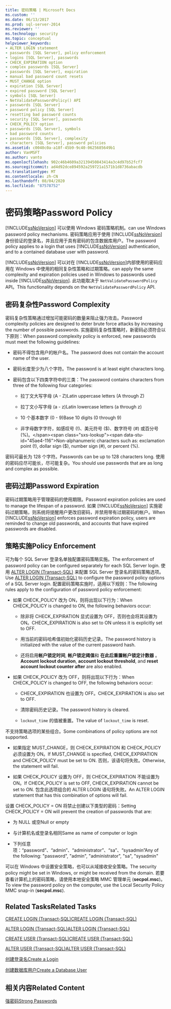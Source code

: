 ```yaml
---
title: 密码策略 | Microsoft Docs
ms.custom: ''
ms.date: 06/13/2017
ms.prod: sql-server-2014
ms.reviewer: ''
ms.technology: security
ms.topic: conceptual
helpviewer_keywords:
- ALTER LOGIN statement
- passwords [SQL Server], policy enforcement
- logins [SQL Server], passwords
- CHECK_EXPIRATION option
- complex passwords [SQL Server]
- passwords [SQL Server], expiration
- manual bad password count resets
- MUST_CHANGE option
- expiration [SQL Server]
- expired password [SQL Server]
- symbols [SQL Server]
- NetValidatePasswordPolicy() API
- passwords [SQL Server]
- password policy [SQL Server]
- resetting bad password counts
- security [SQL Server], passwords
- CHECK_POLICY option
- passwords [SQL Server], symbols
- bad password counts
- passwords [SQL Server], complexity
- characters [SQL Server], password policies
ms.assetid: c0040c0a-a18f-45b9-9c40-0625685649b1
author: VanMSFT
ms.author: vanto
ms.openlocfilehash: 902c46b4609a32139450843414a3c4d97b52fcf7
ms.sourcegitcommit: ad4d92dce894592a259721a1571b1d8736abacdb
ms.translationtype: MT
ms.contentlocale: zh-CN
ms.lasthandoff: 08/04/2020
ms.locfileid: "87578752"
---
```

# <a name="password-policy"></a><span data-ttu-id="45ae4-102">密码策略</span><span class="sxs-lookup"><span data-stu-id="45ae4-102">Password Policy</span></span>
  [!INCLUDE[ssNoVersion](../../includes/ssnoversion-md.md)] <span data-ttu-id="45ae4-103">可以使用 Windows 密码策略机制。</span><span class="sxs-lookup"><span data-stu-id="45ae4-103">can use Windows password policy mechanisms.</span></span> <span data-ttu-id="45ae4-104">密码策略应用于使用 [!INCLUDE[ssNoVersion](../../includes/ssnoversion-md.md)] 身份验证的登录名，并且应用于具有密码的包含数据库用户。</span><span class="sxs-lookup"><span data-stu-id="45ae4-104">The password policy applies to a login that uses [!INCLUDE[ssNoVersion](../../includes/ssnoversion-md.md)] authentication, and to a contained database user with password.</span></span>  
  
 [!INCLUDE[ssNoVersion](../../includes/ssnoversion-md.md)] <span data-ttu-id="45ae4-105">可以对在 [!INCLUDE[ssNoVersion](../../includes/ssnoversion-md.md)]内部使用的密码应用在 Windows 中使用的相同复杂性策略和过期策略。</span><span class="sxs-lookup"><span data-stu-id="45ae4-105">can apply the same complexity and expiration policies used in Windows to passwords used inside [!INCLUDE[ssNoVersion](../../includes/ssnoversion-md.md)].</span></span> <span data-ttu-id="45ae4-106">此功能取决于 `NetValidatePasswordPolicy` API。</span><span class="sxs-lookup"><span data-stu-id="45ae4-106">This functionality depends on the `NetValidatePasswordPolicy` API.</span></span>  
  
## <a name="password-complexity"></a><span data-ttu-id="45ae4-107">密码复杂性</span><span class="sxs-lookup"><span data-stu-id="45ae4-107">Password Complexity</span></span>  
 <span data-ttu-id="45ae4-108">密码复杂性策略通过增加可能密码的数量来阻止强力攻击。</span><span class="sxs-lookup"><span data-stu-id="45ae4-108">Password complexity policies are designed to deter brute force attacks by increasing the number of possible passwords.</span></span> <span data-ttu-id="45ae4-109">实施密码复杂性策略时，新密码必须符合以下原则：</span><span class="sxs-lookup"><span data-stu-id="45ae4-109">When password complexity policy is enforced, new passwords must meet the following guidelines:</span></span>  
  
-   <span data-ttu-id="45ae4-110">密码不得包含用户的帐户名。</span><span class="sxs-lookup"><span data-stu-id="45ae4-110">The password does not contain the account name of the user.</span></span>  
  
-   <span data-ttu-id="45ae4-111">密码长度至少为八个字符。</span><span class="sxs-lookup"><span data-stu-id="45ae4-111">The password is at least eight characters long.</span></span>  
  
-   <span data-ttu-id="45ae4-112">密码包含以下四类字符中的三类：</span><span class="sxs-lookup"><span data-stu-id="45ae4-112">The password contains characters from three of the following four categories:</span></span>  
  
    -   <span data-ttu-id="45ae4-113">拉丁文大写字母 (A - Z)</span><span class="sxs-lookup"><span data-stu-id="45ae4-113">Latin uppercase letters (A through Z)</span></span>  
  
    -   <span data-ttu-id="45ae4-114">拉丁文小写字母 (a - z)</span><span class="sxs-lookup"><span data-stu-id="45ae4-114">Latin lowercase letters (a through z)</span></span>  
  
    -   <span data-ttu-id="45ae4-115">10 个基本数字 (0 - 9)</span><span class="sxs-lookup"><span data-stu-id="45ae4-115">Base 10 digits (0 through 9)</span></span>  
  
    -   <span data-ttu-id="45ae4-116">非字母数字字符，如感叹号 (!)、美元符号 ($)、数字符号 (#) 或百分号 (%)。</span><span class="sxs-lookup"><span data-stu-id="45ae4-116">Non-alphanumeric characters such as: exclamation point (!), dollar sign ($), number sign (#), or percent (%).</span></span>  
  
 <span data-ttu-id="45ae4-117">密码可最长为 128 个字符。</span><span class="sxs-lookup"><span data-stu-id="45ae4-117">Passwords can be up to 128 characters long.</span></span> <span data-ttu-id="45ae4-118">使用的密码应尽可能长，尽可能复杂。</span><span class="sxs-lookup"><span data-stu-id="45ae4-118">You should use passwords that are as long and complex as possible.</span></span>  
  
## <a name="password-expiration"></a><span data-ttu-id="45ae4-119">密码过期</span><span class="sxs-lookup"><span data-stu-id="45ae4-119">Password Expiration</span></span>  
 <span data-ttu-id="45ae4-120">密码过期策略用于管理密码的使用期限。</span><span class="sxs-lookup"><span data-stu-id="45ae4-120">Password expiration policies are used to manage the lifespan of a password.</span></span> <span data-ttu-id="45ae4-121">如果 [!INCLUDE[ssNoVersion](../../includes/ssnoversion-md.md)] 实施密码过期策略，则系统将提醒用户更改旧密码，并禁用带有过期密码的帐户。</span><span class="sxs-lookup"><span data-stu-id="45ae4-121">When [!INCLUDE[ssNoVersion](../../includes/ssnoversion-md.md)] enforces password expiration policy, users are reminded to change old passwords, and accounts that have expired passwords are disabled.</span></span>  
  
## <a name="policy-enforcement"></a><span data-ttu-id="45ae4-122">策略实施</span><span class="sxs-lookup"><span data-stu-id="45ae4-122">Policy Enforcement</span></span>  
 <span data-ttu-id="45ae4-123">可为每个 SQL Server 登录名单独配置密码策略实施。</span><span class="sxs-lookup"><span data-stu-id="45ae4-123">The enforcement of password policy can be configured separately for each SQL Server login.</span></span> <span data-ttu-id="45ae4-124">使用 [ALTER LOGIN &#40;Transact-SQL&#41;](/sql/t-sql/statements/alter-login-transact-sql) 来配置 SQL Server 登录名的密码策略选项。</span><span class="sxs-lookup"><span data-stu-id="45ae4-124">Use [ALTER LOGIN &#40;Transact-SQL&#41;](/sql/t-sql/statements/alter-login-transact-sql) to configure the password policy options of a SQL Server login.</span></span> <span data-ttu-id="45ae4-125">配置密码策略实施时，适用以下规则：</span><span class="sxs-lookup"><span data-stu-id="45ae4-125">The following rules apply to the configuration of password policy enforcement:</span></span>  
  
-   <span data-ttu-id="45ae4-126">如果 CHECK_POLICY 改为 ON，则将出现以下行为：</span><span class="sxs-lookup"><span data-stu-id="45ae4-126">When CHECK_POLICY is changed to ON, the following behaviors occur:</span></span>  
  
    -   <span data-ttu-id="45ae4-127">除非将 CHECK_EXPIRATION 显式设置为 OFF，否则也会将其设置为 ON。</span><span class="sxs-lookup"><span data-stu-id="45ae4-127">CHECK_EXPIRATION is also set to ON unless it is explicitly set to OFF.</span></span>  
  
    -   <span data-ttu-id="45ae4-128">用当前的密码哈希值初始化密码历史记录。</span><span class="sxs-lookup"><span data-stu-id="45ae4-128">The password history is initialized with the value of the current password hash.</span></span>  
  
    -   <span data-ttu-id="45ae4-129">还将启用**帐户锁定时间**, **帐户锁定阈值**和 **在此后重置帐户锁定计数器** 。</span><span class="sxs-lookup"><span data-stu-id="45ae4-129">**Account lockout duration**, **account lockout threshold**, and **reset account lockout counter after** are also enabled.</span></span>  
  
-   <span data-ttu-id="45ae4-130">如果 CHECK_POLICY 改为 OFF，则将出现以下行为：</span><span class="sxs-lookup"><span data-stu-id="45ae4-130">When CHECK_POLICY is changed to OFF, the following behaviors occur:</span></span>  
  
    -   <span data-ttu-id="45ae4-131">CHECK_EXPIRATION 也设置为 OFF。</span><span class="sxs-lookup"><span data-stu-id="45ae4-131">CHECK_EXPIRATION is also set to OFF.</span></span>  
  
    -   <span data-ttu-id="45ae4-132">清除密码历史记录。</span><span class="sxs-lookup"><span data-stu-id="45ae4-132">The password history is cleared.</span></span>  
  
    -   <span data-ttu-id="45ae4-133">`lockout_time` 的值被重置。</span><span class="sxs-lookup"><span data-stu-id="45ae4-133">The value of `lockout_time` is reset.</span></span>  
  
 <span data-ttu-id="45ae4-134">不支持策略选项的某些组合。</span><span class="sxs-lookup"><span data-stu-id="45ae4-134">Some combinations of policy options are not supported.</span></span>  
  
-   <span data-ttu-id="45ae4-135">如果指定 MUST_CHANGE，则 CHECK_EXPIRATION 和 CHECK_POLICY 必须设置为 ON。</span><span class="sxs-lookup"><span data-stu-id="45ae4-135">If MUST_CHANGE is specified, CHECK_EXPIRATION and CHECK_POLICY must be set to ON.</span></span> <span data-ttu-id="45ae4-136">否则，该语句将失败。</span><span class="sxs-lookup"><span data-stu-id="45ae4-136">Otherwise, the statement will fail.</span></span>  
  
-   <span data-ttu-id="45ae4-137">如果 CHECK_POLICY 设置为 OFF，则 CHECK_EXPIRATION 不能设置为 ON。</span><span class="sxs-lookup"><span data-stu-id="45ae4-137">If CHECK_POLICY is set to OFF, CHECK_EXPIRATION cannot be set to ON.</span></span> <span data-ttu-id="45ae4-138">包含此选项组合的 ALTER LOGIN 语句将失败。</span><span class="sxs-lookup"><span data-stu-id="45ae4-138">An ALTER LOGIN statement that has this combination of options will fail.</span></span>  
  
 <span data-ttu-id="45ae4-139">设置 CHECK_POLICY = ON 将禁止创建以下类型的密码：</span><span class="sxs-lookup"><span data-stu-id="45ae4-139">Setting CHECK_POLICY = ON will prevent the creation of passwords that are:</span></span>  
  
-   <span data-ttu-id="45ae4-140">为 NULL 或空</span><span class="sxs-lookup"><span data-stu-id="45ae4-140">Null or empty</span></span>  
  
-   <span data-ttu-id="45ae4-141">与计算机名或登录名相同</span><span class="sxs-lookup"><span data-stu-id="45ae4-141">Same as name of computer or login</span></span>  
  
-   <span data-ttu-id="45ae4-142">下列任意项：“password”、“admin”、“administrator”、“sa”、“sysadmin”</span><span class="sxs-lookup"><span data-stu-id="45ae4-142">Any of the following: "password", "admin", "administrator", "sa", "sysadmin"</span></span>  
  
 <span data-ttu-id="45ae4-143">可以在 Windows 中设置安全策略，也可以从域接收安全策略。</span><span class="sxs-lookup"><span data-stu-id="45ae4-143">The security policy might be set in Windows, or might be received from the domain.</span></span> <span data-ttu-id="45ae4-144">若要查看计算机上的密码策略，请使用本地安全策略 MMC 管理单元 (**secpol.msc**)。</span><span class="sxs-lookup"><span data-stu-id="45ae4-144">To view the password policy on the computer, use the Local Security Policy MMC snap-in (**secpol.msc**).</span></span>  
  
## <a name="related-tasks"></a><span data-ttu-id="45ae4-145">Related Tasks</span><span class="sxs-lookup"><span data-stu-id="45ae4-145">Related Tasks</span></span>  
 [<span data-ttu-id="45ae4-146">CREATE LOGIN &#40;Transact-SQL&#41;</span><span class="sxs-lookup"><span data-stu-id="45ae4-146">CREATE LOGIN &#40;Transact-SQL&#41;</span></span>](/sql/t-sql/statements/create-login-transact-sql)  
  
 [<span data-ttu-id="45ae4-147">ALTER LOGIN &#40;Transact-SQL&#41;</span><span class="sxs-lookup"><span data-stu-id="45ae4-147">ALTER LOGIN &#40;Transact-SQL&#41;</span></span>](/sql/t-sql/statements/alter-login-transact-sql)  
  
 [<span data-ttu-id="45ae4-148">CREATE USER (Transact-SQL)</span><span class="sxs-lookup"><span data-stu-id="45ae4-148">CREATE USER &#40;Transact-SQL&#41;</span></span>](/sql/t-sql/statements/create-user-transact-sql)  
  
 [<span data-ttu-id="45ae4-149">ALTER USER (Transact-SQL)</span><span class="sxs-lookup"><span data-stu-id="45ae4-149">ALTER USER &#40;Transact-SQL&#41;</span></span>](/sql/t-sql/statements/alter-user-transact-sql)  
  
 [<span data-ttu-id="45ae4-150">创建登录名</span><span class="sxs-lookup"><span data-stu-id="45ae4-150">Create a Login</span></span>](authentication-access/create-a-login.md)  
  
 [<span data-ttu-id="45ae4-151">创建数据库用户</span><span class="sxs-lookup"><span data-stu-id="45ae4-151">Create a Database User</span></span>](authentication-access/create-a-database-user.md)  
  
## <a name="related-content"></a><span data-ttu-id="45ae4-152">相关内容</span><span class="sxs-lookup"><span data-stu-id="45ae4-152">Related Content</span></span>  
 [<span data-ttu-id="45ae4-153">强密码</span><span class="sxs-lookup"><span data-stu-id="45ae4-153">Strong Passwords</span></span>](strong-passwords.md)  
  
  
